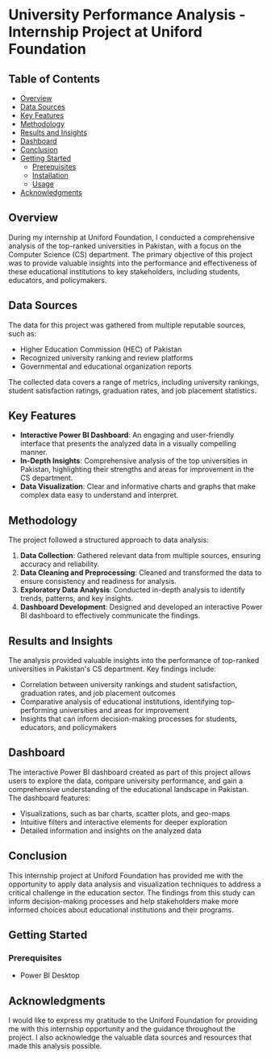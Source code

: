 # University Performance Analysis - Internship Project at Uniford Foundation

## Table of Contents
- [Overview](#overview)
- [Data Sources](#data-sources)
- [Key Features](#key-features)
- [Methodology](#methodology)
- [Results and Insights](#results-and-insights)
- [Dashboard](#dashboard)
- [Conclusion](#conclusion)
- [Getting Started](#getting-started)
  - [Prerequisites](#prerequisites)
  - [Installation](#installation)
  - [Usage](#usage)
- [Acknowledgments](#acknowledgments)

## Overview
During my internship at Uniford Foundation, I conducted a comprehensive analysis of the top-ranked universities in Pakistan, with a focus on the Computer Science (CS) department. The primary objective of this project was to provide valuable insights into the performance and effectiveness of these educational institutions to key stakeholders, including students, educators, and policymakers.

## Data Sources
The data for this project was gathered from multiple reputable sources, such as:
- Higher Education Commission (HEC) of Pakistan
- Recognized university ranking and review platforms
- Governmental and educational organization reports

The collected data covers a range of metrics, including university rankings, student satisfaction ratings, graduation rates, and job placement statistics.

## Key Features
- **Interactive Power BI Dashboard**: An engaging and user-friendly interface that presents the analyzed data in a visually compelling manner.
- **In-Depth Insights**: Comprehensive analysis of the top universities in Pakistan, highlighting their strengths and areas for improvement in the CS department.
- **Data Visualization**: Clear and informative charts and graphs that make complex data easy to understand and interpret.

## Methodology
The project followed a structured approach to data analysis:
1. **Data Collection**: Gathered relevant data from multiple sources, ensuring accuracy and reliability.
2. **Data Cleaning and Preprocessing**: Cleaned and transformed the data to ensure consistency and readiness for analysis.
3. **Exploratory Data Analysis**: Conducted in-depth analysis to identify trends, patterns, and key insights.
4. **Dashboard Development**: Designed and developed an interactive Power BI dashboard to effectively communicate the findings.

## Results and Insights
The analysis provided valuable insights into the performance of top-ranked universities in Pakistan's CS department. Key findings include:
- Correlation between university rankings and student satisfaction, graduation rates, and job placement outcomes
- Comparative analysis of educational institutions, identifying top-performing universities and areas for improvement
- Insights that can inform decision-making processes for students, educators, and policymakers

## Dashboard
The interactive Power BI dashboard created as part of this project allows users to explore the data, compare university performance, and gain a comprehensive understanding of the educational landscape in Pakistan. The dashboard features:
- Visualizations, such as bar charts, scatter plots, and geo-maps
- Intuitive filters and interactive elements for deeper exploration
- Detailed information and insights on the analyzed data

## Conclusion
This internship project at Uniford Foundation has provided me with the opportunity to apply data analysis and visualization techniques to address a critical challenge in the education sector. The findings from this study can inform decision-making processes and help stakeholders make more informed choices about educational institutions and their programs.

## Getting Started

### Prerequisites
- Power BI Desktop

## Acknowledgments
I would like to express my gratitude to the Uniford Foundation for providing me with this internship opportunity and the guidance throughout the project. I also acknowledge the valuable data sources and resources that made this analysis possible.
